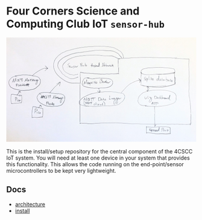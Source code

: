# Four Corners Science and Computing Club IoT `sensor-hub`

![Sensor-Hub Architecture Overview](./DOCS/images/Architecture%20Overview%20Diagram.jpg)

This is the install/setup repository for the central component of the 4CSCC IoT system. You will need at least one device in your system that provides this functionality. This allows the code running on the end-point/sensor microcontrollers to be kept very lightweight.

## Docs
- [architecture](./DOCS/architecture.md)
- [install](./DOCS/install.md)
